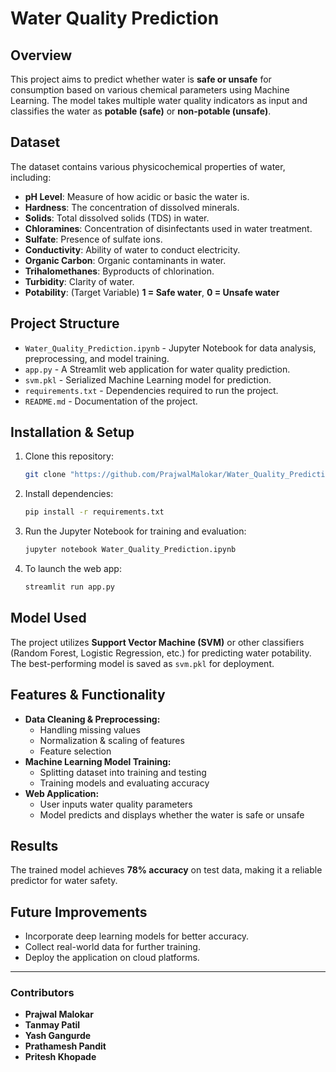 # Water Quality Prediction

## Overview

This project aims to predict whether water is **safe or unsafe** for consumption based on various chemical parameters using Machine Learning. The model takes multiple water quality indicators as input and classifies the water as **potable (safe)** or **non-potable (unsafe)**.

## Dataset

The dataset contains various physicochemical properties of water, including:

- **pH Level**: Measure of how acidic or basic the water is.
- **Hardness**: The concentration of dissolved minerals.
- **Solids**: Total dissolved solids (TDS) in water.
- **Chloramines**: Concentration of disinfectants used in water treatment.
- **Sulfate**: Presence of sulfate ions.
- **Conductivity**: Ability of water to conduct electricity.
- **Organic Carbon**: Organic contaminants in water.
- **Trihalomethanes**: Byproducts of chlorination.
- **Turbidity**: Clarity of water.
- **Potability**: (Target Variable) **1 = Safe water**, **0 = Unsafe water**

## Project Structure

- `Water_Quality_Prediction.ipynb` - Jupyter Notebook for data analysis, preprocessing, and model training.
- `app.py` - A Streamlit web application for water quality prediction.
- `svm.pkl` - Serialized Machine Learning model for prediction.
- `requirements.txt` - Dependencies required to run the project.
- `README.md` - Documentation of the project.

## Installation & Setup

1. Clone this repository:
   ```bash
   git clone "https://github.com/PrajwalMalokar/Water_Quality_Prediction.git"
   ```
2. Install dependencies:
   ```bash
   pip install -r requirements.txt
   ```
3. Run the Jupyter Notebook for training and evaluation:
   ```bash
   jupyter notebook Water_Quality_Prediction.ipynb
   ```
4. To launch the web app:
   ```bash
   streamlit run app.py
   ```

## Model Used

The project utilizes **Support Vector Machine (SVM)** or other classifiers (Random Forest, Logistic Regression, etc.) for predicting water potability. The best-performing model is saved as `svm.pkl` for deployment.

## Features & Functionality

- **Data Cleaning & Preprocessing:**
  - Handling missing values
  - Normalization & scaling of features
  - Feature selection
- **Machine Learning Model Training:**
  - Splitting dataset into training and testing
  - Training models and evaluating accuracy
- **Web Application:**
  - User inputs water quality parameters
  - Model predicts and displays whether the water is safe or unsafe

## Results

The trained model achieves **78% accuracy** on test data, making it a reliable predictor for water safety.

## Future Improvements

- Incorporate deep learning models for better accuracy.
- Collect real-world data for further training.
- Deploy the application on cloud platforms.

---

### Contributors

- **Prajwal Malokar**
- **Tanmay Patil**
- **Yash Gangurde**
- **Prathamesh Pandit**
- **Pritesh Khopade** 



